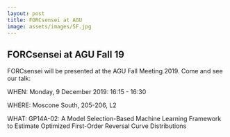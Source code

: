 ```yaml
---
layout: post
title: FORCsensei at AGU
image: assets/images/SF.jpg
---
```

 <h2> FORCsensei at AGU Fall 19 </h2>
 <p>FORCsensei will be presented at the AGU Fall Meeting 2019. Come and see our talk:</p>
 <p> WHEN: Monday, 9 December 2019: 16:15 - 16:30</p>
 <p> WHERE: Moscone South, 205-206, L2</p>
 <p> WHAT: GP14A-02: A Model Selection-Based Machine Learning Framework to Estimate Optimized First-Order
Reversal Curve Distributions</p>
